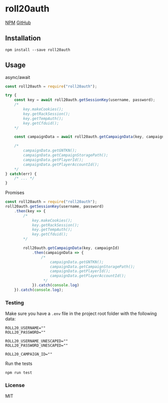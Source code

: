 # roll20auth
[NPM](https://www.npmjs.com/package/roll20auth)
[GitHub](https://github.com/SSStormy/roll20auth)

## Installation

```
npm install --save roll20auth
```

## Usage


async/await

```javascript
const roll20auth = require("roll20auth");

try {
    const key = await roll20auth.getSessionKey(username, password);
    /*
        key.makeCookies();
        key.getRackSession();
        key.getTempAuth();
        key.getCfduid();
    */

    const campaignData = await roll20auth.getCampaignData(key, campaignId);

    /*
        campaignData.getGNTKN();
        campaignData.getCampaignStoragePath();
        campaignData.getPlayerId();
        campaignData.getPlayerAccountId();
    */
} catch(err) {
    /* ... */
}
```

Promises
```javascript
const roll20auth = require("roll20auth");
roll20auth.getSessionKey(username, password)
    .then(key => {
        /*
            key.makeCookies();
            key.getRackSession();
            key.getTempAuth();
            key.getCfduid();
        */

        roll20auth.getCampaignData(key, campaignId)
            .then(campaignData => {
                /*
                    campaignData.getGNTKN();
                    campaignData.getCampaignStoragePath();
                    campaignData.getPlayerId();
                    campaignData.getPlayerAccountId();
                 */
            }).catch(console.log)
    }).catch(console.log);
```

### Testing

Make sure you have a `.env` file in the project root folder with the following data:
```
ROLL20_USERNAME=""
ROLL20_PASSWORD=""

ROLL20_USERNAME_UNESCAPED=""
ROLL20_PASSWORD_UNESCAPED=""

ROLL20_CAMPAIGN_ID=""
```

Run the tests
```
npm run test
```

### License

MIT
